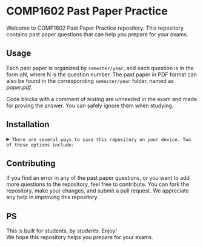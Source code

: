 # COMP1602 Past Paper Practice
Welcome to COMP1602 Past Paper Practice repository. This repository contains past paper questions that can help you prepare for your exams.

## Usage
Each past paper is organized by `semester/year`, and each question is in the form qN, where N is the question number. The past paper in PDF format can also be found in the corresponding `semester/year` folder, named as _paper.pdf_.

Code blocks with a comment of _testing_ are unneeded in the exam and made for proving the answer. You can safely ignore them when studying.

## Installation
<details>
<summary>
  <code>There are several ways to save this repository on your device. Two of these options include:</code>
</summary>

- [Downloading repository as ZIP](https://github.com/uni-paul-taylor2/comp1602-pastpaper-practice/archive/refs/heads/main.zip)
- Running the following command in a terminal, provided the [GitHub CLI](https://cli.github.com/) has been previously installed:
```sh
git clone https://github.com/uni-paul-taylor2/comp1602-pastpaper-practice.git
```
You're ready to go! Browse the repository and use the past paper questions to practice.
</details>

## Contributing
If you find an error in any of the past paper questions, or you want to add more questions to the repository, feel free to contribute. You can fork the repository, make your changes, and submit a pull request. We appreciate any help in improving this repository.

## PS
This is built for students, _by students_. Enjoy!<br>
We hope this repository helps you prepare for your exams.
